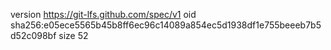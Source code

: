 version https://git-lfs.github.com/spec/v1
oid sha256:e05ece5565b45b8ff6ec96c14089a854ec5d1938df1e755beeeb7b5d52c098bf
size 52

